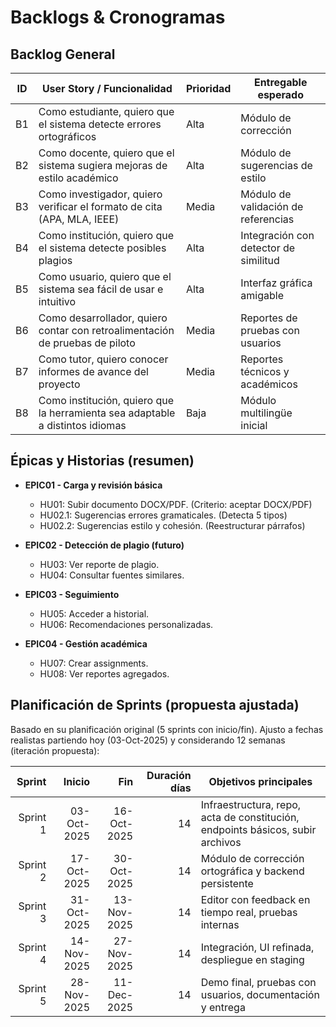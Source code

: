 # Backlogs & Cronogramas

## Backlog General

| ID  | User Story / Funcionalidad                                                   | Prioridad | Entregable esperado                    |
|-----|------------------------------------------------------------------------------|-----------|----------------------------------------|
| B1  | Como estudiante, quiero que el sistema detecte errores ortográficos          | Alta      | Módulo de corrección                   |
| B2  | Como docente, quiero que el sistema sugiera mejoras de estilo académico      | Alta      | Módulo de sugerencias de estilo        |
| B3  | Como investigador, quiero verificar el formato de cita (APA, MLA, IEEE)      | Media     | Módulo de validación de referencias    |
| B4  | Como institución, quiero que el sistema detecte posibles plagios             | Alta      | Integración con detector de similitud  |
| B5  | Como usuario, quiero que el sistema sea fácil de usar e intuitivo            | Alta      | Interfaz gráfica amigable              |
| B6  | Como desarrollador, quiero contar con retroalimentación de pruebas de piloto | Media     | Reportes de pruebas con usuarios       |
| B7  | Como tutor, quiero conocer informes de avance del proyecto                   | Media     | Reportes técnicos y académicos         |
| B8  | Como institución, quiero que la herramienta sea adaptable a distintos idiomas| Baja      | Módulo multilingüe inicial             |


## Épicas y Historias (resumen)
- **EPIC01 - Carga y revisión básica**
  - HU01: Subir documento DOCX/PDF. (Criterio: aceptar DOCX/PDF)
  - HU02.1: Sugerencias errores gramaticales. (Detecta 5 tipos)
  - HU02.2: Sugerencias estilo y cohesión. (Reestructurar párrafos)

- **EPIC02 - Detección de plagio (futuro)**
  - HU03: Ver reporte de plagio.
  - HU04: Consultar fuentes similares.

- **EPIC03 - Seguimiento**
  - HU05: Acceder a historial.
  - HU06: Recomendaciones personalizadas.

- **EPIC04 - Gestión académica**
  - HU07: Crear assignments.
  - HU08: Ver reportes agregados.

## Planificación de Sprints (propuesta ajustada)
Basado en su planificación original (5 sprints con inicio/fin). Ajusto a fechas realistas partiendo hoy (03-Oct-2025) y considerando 12 semanas (iteración propuesta):

| Sprint | Inicio | Fin | Duración días | Objetivos principales |
|---:|---:|---:|---:|---|
| Sprint 1 | 03-Oct-2025 | 16-Oct-2025 | 14 | Infraestructura, repo, acta de constitución, endpoints básicos, subir archivos |
| Sprint 2 | 17-Oct-2025 | 30-Oct-2025 | 14 | Módulo de corrección ortográfica y backend persistente |
| Sprint 3 | 31-Oct-2025 | 13-Nov-2025 | 14 | Editor con feedback en tiempo real, pruebas internas |
| Sprint 4 | 14-Nov-2025 | 27-Nov-2025 | 14 | Integración, UI refinada, despliegue en staging |
| Sprint 5 | 28-Nov-2025 | 11-Dec-2025 | 14 | Demo final, pruebas con usuarios, documentación y entrega |

